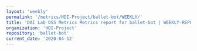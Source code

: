 ```yaml
---
layout: 'weekly'
permalink: '/metrics/HDI-Project/ballet-bot/WEEKLY/'
title: 'DAI Lab OSS Metrics Metrics report for ballet-bot | WEEKLY-REPORT-2020-04-12'
organization: 'HDI-Project'
repository: 'ballet-bot'
current_date: '2020-04-12'
---
```

